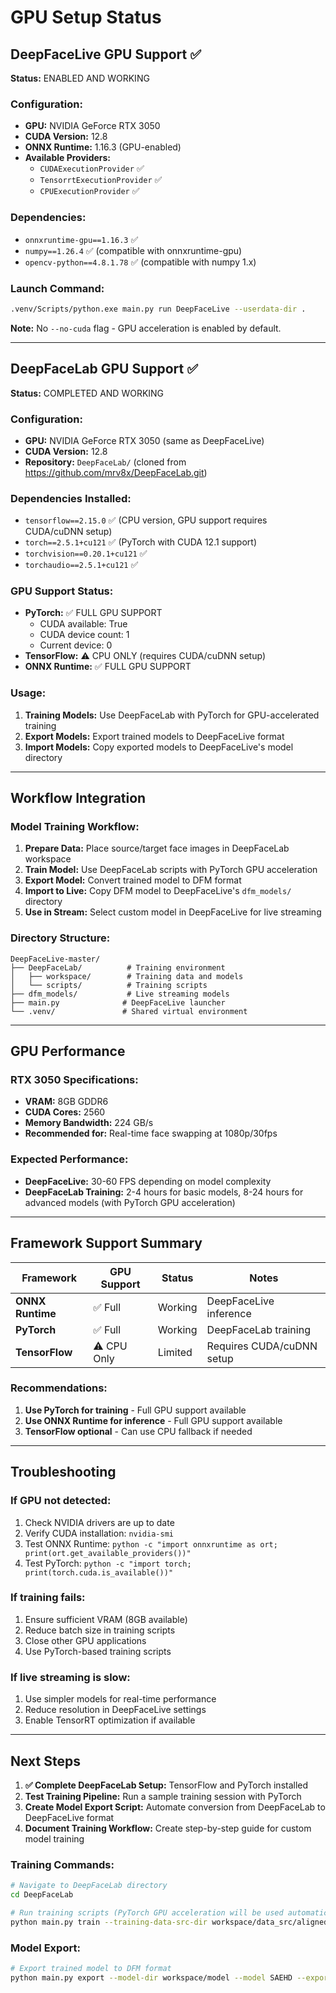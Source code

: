 # GPU Setup Status

## DeepFaceLive GPU Support ✅

**Status:** ENABLED AND WORKING

### Configuration:
- **GPU:** NVIDIA GeForce RTX 3050
- **CUDA Version:** 12.8
- **ONNX Runtime:** 1.16.3 (GPU-enabled)
- **Available Providers:** 
  - `CUDAExecutionProvider` ✅
  - `TensorrtExecutionProvider` ✅
  - `CPUExecutionProvider` ✅

### Dependencies:
- `onnxruntime-gpu==1.16.3` ✅
- `numpy==1.26.4` ✅ (compatible with onnxruntime-gpu)
- `opencv-python==4.8.1.78` ✅ (compatible with numpy 1.x)

### Launch Command:
```bash
.venv/Scripts/python.exe main.py run DeepFaceLive --userdata-dir .
```
**Note:** No `--no-cuda` flag - GPU acceleration is enabled by default.

---

## DeepFaceLab GPU Support ✅

**Status:** COMPLETED AND WORKING

### Configuration:
- **GPU:** NVIDIA GeForce RTX 3050 (same as DeepFaceLive)
- **CUDA Version:** 12.8
- **Repository:** `DeepFaceLab/` (cloned from https://github.com/mrv8x/DeepFaceLab.git)

### Dependencies Installed:
- `tensorflow==2.15.0` ✅ (CPU version, GPU support requires CUDA/cuDNN setup)
- `torch==2.5.1+cu121` ✅ (PyTorch with CUDA 12.1 support)
- `torchvision==0.20.1+cu121` ✅
- `torchaudio==2.5.1+cu121` ✅

### GPU Support Status:
- **PyTorch:** ✅ FULL GPU SUPPORT
  - CUDA available: True
  - CUDA device count: 1
  - Current device: 0
- **TensorFlow:** ⚠️ CPU ONLY (requires CUDA/cuDNN setup)
- **ONNX Runtime:** ✅ FULL GPU SUPPORT

### Usage:
1. **Training Models:** Use DeepFaceLab with PyTorch for GPU-accelerated training
2. **Export Models:** Export trained models to DeepFaceLive format
3. **Import Models:** Copy exported models to DeepFaceLive's model directory

---

## Workflow Integration

### Model Training Workflow:
1. **Prepare Data:** Place source/target face images in DeepFaceLab workspace
2. **Train Model:** Use DeepFaceLab scripts with PyTorch GPU acceleration
3. **Export Model:** Convert trained model to DFM format
4. **Import to Live:** Copy DFM model to DeepFaceLive's `dfm_models/` directory
5. **Use in Stream:** Select custom model in DeepFaceLive for live streaming

### Directory Structure:
```
DeepFaceLive-master/
├── DeepFaceLab/          # Training environment
│   ├── workspace/        # Training data and models
│   └── scripts/          # Training scripts
├── dfm_models/           # Live streaming models
├── main.py              # DeepFaceLive launcher
└── .venv/               # Shared virtual environment
```

---

## GPU Performance

### RTX 3050 Specifications:
- **VRAM:** 8GB GDDR6
- **CUDA Cores:** 2560
- **Memory Bandwidth:** 224 GB/s
- **Recommended for:** Real-time face swapping at 1080p/30fps

### Expected Performance:
- **DeepFaceLive:** 30-60 FPS depending on model complexity
- **DeepFaceLab Training:** 2-4 hours for basic models, 8-24 hours for advanced models (with PyTorch GPU acceleration)

---

## Framework Support Summary

| Framework | GPU Support | Status | Notes |
|-----------|-------------|--------|-------|
| **ONNX Runtime** | ✅ Full | Working | DeepFaceLive inference |
| **PyTorch** | ✅ Full | Working | DeepFaceLab training |
| **TensorFlow** | ⚠️ CPU Only | Limited | Requires CUDA/cuDNN setup |

### Recommendations:
1. **Use PyTorch for training** - Full GPU support available
2. **Use ONNX Runtime for inference** - Full GPU support available
3. **TensorFlow optional** - Can use CPU fallback if needed

---

## Troubleshooting

### If GPU not detected:
1. Check NVIDIA drivers are up to date
2. Verify CUDA installation: `nvidia-smi`
3. Test ONNX Runtime: `python -c "import onnxruntime as ort; print(ort.get_available_providers())"`
4. Test PyTorch: `python -c "import torch; print(torch.cuda.is_available())"`

### If training fails:
1. Ensure sufficient VRAM (8GB available)
2. Reduce batch size in training scripts
3. Close other GPU applications
4. Use PyTorch-based training scripts

### If live streaming is slow:
1. Use simpler models for real-time performance
2. Reduce resolution in DeepFaceLive settings
3. Enable TensorRT optimization if available

---

## Next Steps

1. **✅ Complete DeepFaceLab Setup:** TensorFlow and PyTorch installed
2. **Test Training Pipeline:** Run a sample training session with PyTorch
3. **Create Model Export Script:** Automate conversion from DeepFaceLab to DeepFaceLive format
4. **Document Training Workflow:** Create step-by-step guide for custom model training

### Training Commands:
```bash
# Navigate to DeepFaceLab directory
cd DeepFaceLab

# Run training scripts (PyTorch GPU acceleration will be used automatically)
python main.py train --training-data-src-dir workspace/data_src/aligned --training-data-dst-dir workspace/data_dst/aligned --model-dir workspace/model --model SAEHD
```

### Model Export:
```bash
# Export trained model to DFM format
python main.py export --model-dir workspace/model --model SAEHD --export-dir workspace/export
``` 